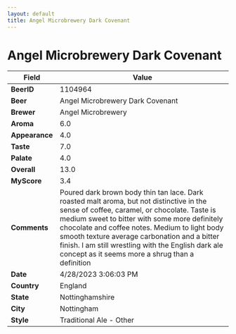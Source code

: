 ```yaml
---
layout: default
title: Angel Microbrewery Dark Covenant
---
```


# Angel Microbrewery Dark Covenant

| Field         | Value     |
|---------------|-----------|
| **BeerID** | 1104964 |
| **Beer** | Angel Microbrewery Dark Covenant |
| **Brewer** | Angel Microbrewery |
| **Aroma** | 6.0 |
| **Appearance** | 4.0 |
| **Taste** | 7.0 |
| **Palate** | 4.0 |
| **Overall** | 13.0 |
| **MyScore** | 3.4 |
| **Comments** | Poured dark brown body thin tan lace. Dark roasted malt aroma, but not distinctive in the sense of coffee, caramel, or chocolate. Taste is medium sweet to bitter with some more definitely chocolate and coffee notes. Medium to light body smooth texture average carbonation and a bitter finish. I am still wrestling with the English dark ale concept as it seems more a shrug than a definition  |
| **Date** | 4/28/2023 3:06:03 PM |
| **Country** | England |
| **State** | Nottinghamshire |
| **City** | Nottingham |
| **Style** | Traditional Ale - Other |
